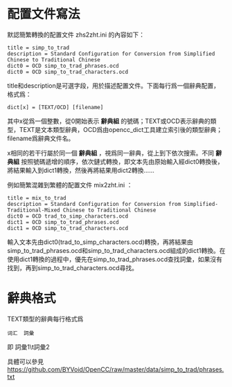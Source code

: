 # 配置文件寫法 #

默認簡繁轉換的配置文件 zhs2zht.ini 的內容如下：

```
title = simp_to_trad
description = Standard Configuration for Conversion from Simplified Chinese to Traditional Chinese
dict0 = OCD simp_to_trad_phrases.ocd
dict0 = OCD simp_to_trad_characters.ocd
```

title和description是可選字段，用於描述配置文件。下面每行爲一個辭典配置，格式爲：

```
dict[x] = [TEXT/OCD] [filename]
```

其中x從爲一個整數，從0開始表示 **辭典組** 的號碼；TEXT或OCD表示辭典的類型，TEXT是文本類型辭典，OCD爲由opencc\_dict工具建立索引後的類型辭典；filename爲辭典文件名。

x相同的若干行屬於同一個 **辭典組** ，視爲同一辭典，從上到下依次搜索。不同 **辭典組** 按照號碼遞增的順序，依次鏈式轉換，即文本先由原始輸入經dict0轉換後，將結果輸入到dict1轉換，然後再將結果用dict2轉換……

例如簡繁混雜到繁體的配置文件 mix2zht.ini ：

```
title = mix_to_trad
description = Standard Configuration for Conversion from Simplified-Traditional-Mixed Chinese to Traditional Chinese
dict0 = OCD trad_to_simp_characters.ocd
dict1 = OCD simp_to_trad_phrases.ocd
dict1 = OCD simp_to_trad_characters.ocd
```

輸入文本先由dict0(trad\_to\_simp\_characters.ocd)轉換，再將結果由simp\_to\_trad\_phrases.ocd和simp\_to\_trad\_characters.ocd組成的dict1轉換。在使用dict1轉換的過程中，優先在simp\_to\_trad\_phrases.ocd查找詞彙，如果沒有找到，再到simp\_to\_trad\_characters.ocd尋找。

# 辭典格式 #

TEXT類型的辭典每行格式爲
```
词汇	詞彙
```
即 詞彙1\t詞彙2

具體可以參見 https://github.com/BYVoid/OpenCC/raw/master/data/simp_to_trad/phrases.txt